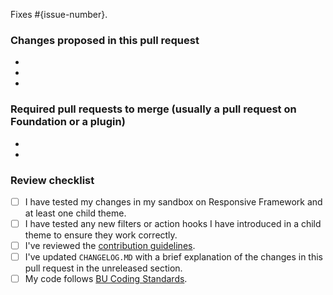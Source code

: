 Fixes #{issue-number}.

### Changes proposed in this pull request

-

-

-

### Required pull requests to merge (usually a pull request on Foundation or a plugin)

-

-

### Review checklist

- [ ] I have tested my changes in my sandbox on Responsive Framework and at least one child theme.
- [ ] I have tested any new filters or action hooks I have introduced in a child theme to ensure they work correctly.
- [ ] I've reviewed the [contribution guidelines](https://github.com/bu-ist/coding-standards/blob/develop/CONTRIBUTING.md).
- [ ] I've updated `CHANGELOG.MD` with a brief explanation of the changes in this pull request in the unreleased section.
- [ ] My code follows [BU Coding Standards](https://github.com/bu-ist/coding-standards).
